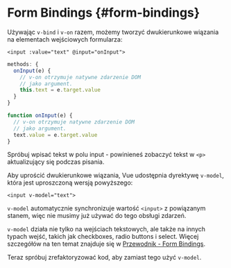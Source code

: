 # Form Bindings {#form-bindings}

Używając `v-bind` i `v-on` razem, możemy tworzyć dwukierunkowe wiązania na elementach wejściowych formularza:

```vue-html
<input :value="text" @input="onInput">
```

<div class="options-api">

```js
methods: {
  onInput(e) {
    // v-on otrzymuje natywne zdarzenie DOM
    // jako argument.
    this.text = e.target.value
  }
}
```

</div>

<div class="composition-api">

```js
function onInput(e) {
  // v-on otrzymuje natywne zdarzenie DOM
  // jako argument.
  text.value = e.target.value
}
```

</div>

Spróbuj wpisać tekst w polu input - powinieneś zobaczyć tekst w `<p>` aktualizujący się podczas pisania.

Aby uprościć dwukierunkowe wiązania, Vue udostępnia dyrektywę `v-model`, która jest uproszczoną wersją powyższego:

```vue-html
<input v-model="text">
```
`v-model` automatycznie synchronizuje wartość `<input>` z powiązanym stanem, więc nie musimy już używać do tego obsługi zdarzeń.

`v-model` działa nie tylko na wejściach tekstowych, ale także na innych typach wejść, takich jak checkboxes, radio buttons i select. Więcej szczegółów na ten temat znajduje się w <a target="_blank" href="/guide/essentials/forms.html">Przewodnik - Form Bindings</a>.

Teraz spróbuj zrefaktoryzować kod, aby zamiast tego użyć `v-model`.
